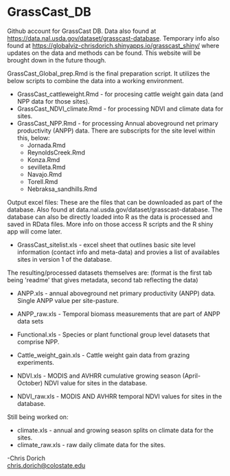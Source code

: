 # GrassCast_DB
Github account for GrassCast DB. Data also found at https://data.nal.usda.gov/dataset/grasscast-database. 
Temporary info also found at https://globalviz-chrisdorich.shinyapps.io/grasscast_shiny/ where updates on the data and methods can be found. This website will be brought down in the future though. 


GrassCast_Global_prep.Rmd is the final preparation script. It utilizes the below scripts to combine the data into a working environment. 
  * GrassCast_cattleweight.Rmd - for procesing cattle weight gain data (and NPP data for those sites).       
  * GrassCast_NDVI_climate.Rmd - for processing NDVI and climate data for sites.     
  * GrassCast_NPP.Rmd - for processing Annual aboveground net primary productivity (ANPP) data. There are subscripts for the site level within this, below:     
    * Jornada.Rmd
    * ReynoldsCreek.Rmd 
    * Konza.Rmd 
    * sevilleta.Rmd
    * Navajo.Rmd 
    * Torell.Rmd 
    * Nebraksa_sandhills.Rmd  
    
Output excel files: 
These are the files that can be downloaded as part of the database. Also found at data.nal.usda.gov/dataset/grasscast-database. 
The database can also be directly loaded into R as the data is processed and saved in RData files. More info on those access R scripts and the R shiny app will come later.        
  * GrassCast_sitelist.xls - excel sheet that outlines basic site level information (contact info and meta-data) and provies a list of availables sites in version 1 of the database.   
  
 The resulting/processed datasets themselves are: 
 (format is the first tab being 'readme' that gives metadata, second tab reflecting the data)
  * ANPP.xls - annual aboveground net primary productivity (ANPP) data. Single ANPP value per site-pasture.        
  * ANPP_raw.xls - Temporal biomass measurements that are part of ANPP data sets        
  * Functional.xls - Species or plant functional group level datasets that comprise NPP.          
  
  * Cattle_weight_gain.xls - Cattle weight gain data from grazing experiments.       
  
  * NDVI.xls - MODIS and AVHRR cumulative growing season (April-October) NDVI value for sites in the database. 
  * NDVI_raw.xls - MODIS AND AVHRR temporal NDVI values for sites in the database. 
  
 Still being worked on: 
  * climate.xls - annual and growing season splits on climate data for the sites.                  
  * climate_raw.xls - raw daily climate data for the sites.       
           
-Chris Dorich       
chris.dorich@colostate.edu 

